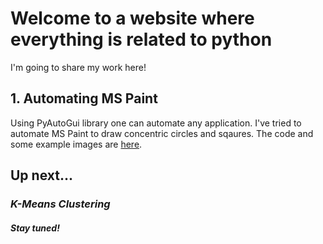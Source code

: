# Welcome to a website where everything is related to python

I'm going to share my work here!

## 1. Automating MS Paint
Using PyAutoGui library one can automate any application. I've tried to automate MS Paint to draw concentric circles and sqaures. The code and some example images are [here](https://github.com/Vaibhavnath-Jha/Automate-MSPaint).

## Up next...
### *K-Means Clustering*
##### Stay tuned!
